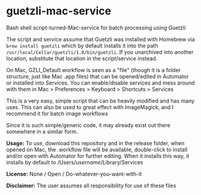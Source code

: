 # guetzli-mac-service
Bash shell script-turned-Mac-service for batch processing using Guetzli

The script and service assume that Guetzli was installed with Homebrew via `brew install guetzli` which by default installs it into the path `/usr/local/Cellar/guetzli/1.0/bin/guetzli`. If you unarchived into another location, substitute that location in the script/service instead.

On Mac, GZLI_Default.workflow is seen as a "file" (though it is a folder structure, just like Mac .app files) that can be opened/edited in Automator or installed into Services. You can enable/disable services and mess around with them in Mac > Preferences > Keyboard > Shortcuts > Services

This is a very easy, simple script that can be heavily modified and has many uses. This can also be used to great effect with ImageMagick, and I recommend it for batch image workflows

Since it is such simple/generic code, it may already exist out there somewhere in a similar form. 

**Usage:**
To use, download this repository and in the release folder, when opened on Mac, the .workflow file will be available, double-click to install and/or open with Automator for further editing. When it installs this way, it installs by default to /Users/*username*/Library/Services

**License:** None / Open / Do-whatever-you-want-with-it

**Disclaimer:** The user assumes all responsibility for use of these files
